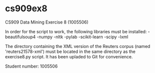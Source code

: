 cs909ex8
========

CS909 Data Mining Exercise 8 (1005506)

In order for the script to work, the following libraries must be installed:
-beautifulsoup4
-numpy
-nltk
-pylab
-scikit-learn
-scipy
-lxml

The directory containing the XML version of the Reuters corpus (named 'reuters21578-xml') must be located in the same directory as the exercise8.py script. It has been upladed to Git for convenience.

Student number: 1005506
